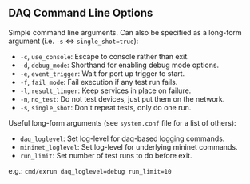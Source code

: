 ## DAQ Command Line Options

Simple command line arguments. Can also be specified as a long-form argument (i.e. `-s` <=> `single_shot=true`):

* `-c`, `use_console`: Escape to console rather than exit.
* `-d`, `debug_mode`: Shorthand for enabling debug mode options.
* `-e`, `event_trigger`: Wait for port up trigger to start.
* `-f`, `fail_mode`: Fail execution if any test run fails.
* `-l`, `result_linger`: Keep services in place on failure.
* `-n`, `no_test`: Do not test devices, just put them on the network.
* `-s`, `single_shot`: Don't repeat tests, only do one run.

Useful long-form arguments (see `system.conf` file for a list of others):

* `daq_loglevel`: Set log-level for daq-based logging commands.
* `mininet_loglevel`: Set log-level for underlying mininet commands.
* `run_limit`: Set number of test runs to do before exit.

e.g.: `cmd/exrun daq_loglevel=debug run_limit=10`
